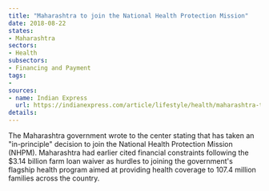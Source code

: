 ```yaml
---
title: "Maharashtra to join the National Health Protection Mission"
date: 2018-08-22
states:
- Maharashtra
sectors:
- Health
subsectors:
- Financing and Payment
tags:
- 
sources:
- name: Indian Express
  url: https://indianexpress.com/article/lifestyle/health/maharashtra-takes-in-principle-decision-to-join-national-health-protection-scheme-nhpm-5307084/
details:
---
```


The Maharashtra government wrote to the center stating that has taken an "in-principle" decision to join the National Health Protection Mission (NHPM). Maharashtra had earlier cited financial constraints following the $3.14 billion farm loan waiver as hurdles to joining the government's flagship health program aimed at providing health coverage to 107.4 million families across the country.
